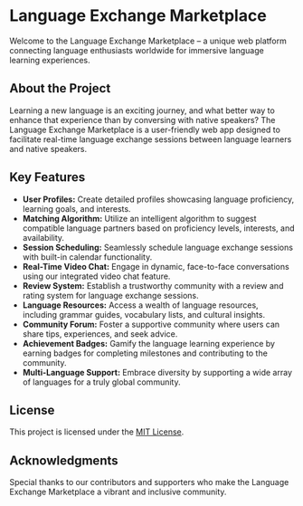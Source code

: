 # Language Exchange Marketplace

Welcome to the Language Exchange Marketplace – a unique web platform connecting language enthusiasts worldwide for immersive language learning experiences.

## About the Project

Learning a new language is an exciting journey, and what better way to enhance that experience than by conversing with native speakers? The Language Exchange Marketplace is a user-friendly web app designed to facilitate real-time language exchange sessions between language learners and native speakers.

## Key Features

- **User Profiles:** Create detailed profiles showcasing language proficiency, learning goals, and interests.
- **Matching Algorithm:** Utilize an intelligent algorithm to suggest compatible language partners based on proficiency levels, interests, and availability.
- **Session Scheduling:** Seamlessly schedule language exchange sessions with built-in calendar functionality.
- **Real-Time Video Chat:** Engage in dynamic, face-to-face conversations using our integrated video chat feature.
- **Review System:** Establish a trustworthy community with a review and rating system for language exchange sessions.
- **Language Resources:** Access a wealth of language resources, including grammar guides, vocabulary lists, and cultural insights.
- **Community Forum:** Foster a supportive community where users can share tips, experiences, and seek advice.
- **Achievement Badges:** Gamify the language learning experience by earning badges for completing milestones and contributing to the community.
- **Multi-Language Support:** Embrace diversity by supporting a wide array of languages for a truly global community.

## License

This project is licensed under the [MIT License](link-to-license).

## Acknowledgments

Special thanks to our contributors and supporters who make the Language Exchange Marketplace a vibrant and inclusive community.

